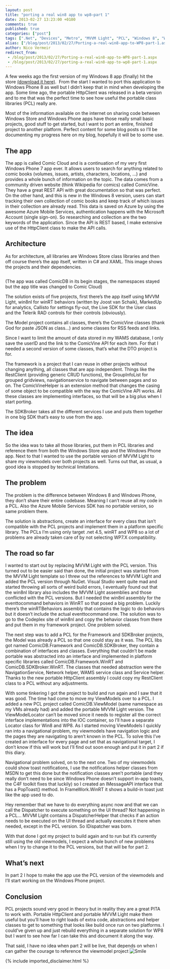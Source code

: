 ```yaml
---
layout: post
title: "porting a real win8 app to wp8–part 1"
date: 2013-02-27 13:23:00 +0100
comments: true
published: true
categories: ["post"]
tags: [".Net", "Devices", "Metro", "MVVM Light", "PCL", "Windows 8", "WinRT", "WP8"]
alias: ["/blog/post/2013/02/27/Porting-a-real-win8-app-to-WP8-part-1.aspx", "/blog/post/2013/02/27/porting-a-real-win8-app-to-wp8-part-1.aspx"]
author: Nico Vermeir
redirect_from:
 - /blog/post/2013/02/27/Porting-a-real-win8-app-to-WP8-part-1.aspx
 - /blog/post/2013/02/27/porting-a-real-win8-app-to-wp8-part-1.aspx
---
```

<p>A few weeks ago the first version of my Windows 8 app (finally) hit the store <a href="http://apps.microsoft.com/windows/app/comic-cloud/b44fe28d-9754-4c98-bbca-3242c73b568a" target="_blank">(download it here)</a>.&nbsp; From the start I wanted to port this application to Windows Phone 8 as well but I didn&rsquo;t keep that in mind when developing the app. Some time ago, the portable HttpClient was released in a beta version and to me that was the perfect time to see how useful the portable class libraries (PCL) really are.</p>
<p>Most of the information available on the internet on sharing code between Windows Store and Windows Phone apps have those really small basic projects, good stuff to get started, but I want to port an entire, finished project to another platform. Perfect content for some blog posts so I&rsquo;ll be documenting my progress here on my blog, hopefully it will be to some use.</p>
<h2>The app</h2>
<p>The app is called Comic Cloud and is a continuation of my very first Windows Phone 7 app ever. It allows users to search for anything related to comic books (volumes, issues, artists, characters, locations, &hellip;) and provides a whole bunch of information on the topic. The data comes from a community driven website (think Wikipedia for comics) called ComicVine. They have a great REST API with great documentation so that was perfect. On the other hand, and this is new in the Windows 8 version, users can start tracking their own collection of comic books and keep track of which issues in their collection are already read. This data is saved on Azure by using the awesome Azure Mobile Services, authentication happens with the Microsoft Account (single sign-on). So researching and collection are the two keywords of the application. Since the API is REST based, I make extensive use of the HttpClient class to make the API calls.</p>
<h2>Architecture</h2>
<p>As for architecture, all libraries are Windows Store class libraries and then off course there&rsquo;s the app itself, written in C# and XAML. This image shows the projects and their dependencies.</p>
<p><img src="http://i47.tinypic.com/6qfdk7.jpg" alt="" /></p>
<p>(The app was called ComicDB in its begin stages, the namespaces stayed but the app title was changed to Comic Cloud)</p>
<p>The solution exists of five projects, first there&rsquo;s the app itself using MVVM Light, win8nl for winRT behaviors (written by Joost van Schaik), MarkedUp for analytics, Callisto for settings fly-out, the Live SDK for the User class and the Telerik RAD controls for their controls (obviously).</p>
<p>The Model project contains all classes, there&rsquo;s the ComicVine classes (thank God for paste JSON as class&hellip;) and some classes for RSS feeds and links.</p>
<p>Since I want to limit the amount of data stored in my WAMS database, I only save the userID and the link to the ComicVine API for each item. For that I needed a second version of some classes, that&rsquo;s what the DTO project is for.</p>
<p>The framework is a project that I can reuse in other projects without changing anything, all classes that are app independent. Things like the RestClient (providing generic CRUD functions), the GroupInfoList for grouped gridviews, navigationservice to navigate between pages and so on. The ComicVineHelper is an extension method that changes the casing of some object to be compatible with the way the ComicVine API works. All these classes are implementing interfaces, so that will be a big plus when I start porting.</p>
<p>The SDKBroker takes all the different services I use and puts them together in one big SDK that&rsquo;s easy to use from the app.</p>
<h2>The idea</h2>
<p>So the idea was to take all those libraries, put them in PCL libraries and reference them from both the Windows Store app and the Windows Phone app. Next to that I wanted to use the portable version of MVVM Light to share my viewmodels over both projects as well. Turns out that, as usual, a good idea is stopped by technical limitations.</p>
<h2>The problem</h2>
<p>The problem is the difference between Windows 8 and Windows Phone, they don&rsquo;t share their entire codebase. Meaning I can&rsquo;t reuse all my code in a PCL. Also the Azure Mobile Services SDK has no portable version, so same problem there.</p>
<p>The solution is abstractions, create an interface for every class that isn&rsquo;t compatible with the PCL projects and implement them in a platform specific library. The PCLs I&rsquo;m using only target .net 4.5, winRT and WP8 so a lot of problems are already taken care of by not selecting WP7.X compatibility.</p>
<h2>The road so far</h2>
<p>I wanted to start out by replacing MVVM Light with the PCL version. This turned out to be easier said than done, the initial project was started from the MVVM Light template so I threw out the references to MVVM Light and added the PCL version through NuGet. Visual Studio went quite mad and started throwing all sorts of weird build errors, I eventually found out that the win8nl library also includes the MVVM Light assemblies and those conflicted with the PCL versions. But I needed the win8nl assembly for the eventtocommand behaviors in WinRT so that posed a big problem. Luckily there&rsquo;s the winRTBehaviors assembly that contains the logic to do behaviors but it doesn&rsquo;t include the actual eventtocommand one. The solution was to go to the Codeplex site of win8nl and copy the behavior classes from there and put them in my framework project. One problem solved.</p>
<p>The next step was to add a PCL for the Framework and SDKBroker projects, the Model was already a PCL so that one could stay as it was. The PCL libs got named ComicDB.Framework and ComicDB.SDKBroker, they contain a combination of interfaces and classes. Everything that couldn&rsquo;t be made portable was abstracted into an interface and implemented in platform specific libraries called ComicDB.Framework.WinRT and ComicDB.SDKBroker.WinRT. The classes that needed abstraction were the NavigationService, Network helper, WAMS service class and Service helper. Thanks to the new portable HttpClient assembly I could copy my RestClient class to a PCL without any adjustments.</p>
<p>With some tinkering I got the project to build and run again and I saw that it was good. The time had come to move my ViewModels over to a PCL. I added a new PCL project called ComicDB.ViewModel (same namespace as my VMs already had) and added the portable MVVM Light version. The ViewModelLocator can&rsquo;t be moved since it needs to register all the correct interface implementations into the IOC container, so I&rsquo;ll have a separate Locator class for Win8 and WP8. As I started moving ViewModels I quickly ran into a navigational problem, my viewmodels have navigation logic and the pages they are navigating to aren&rsquo;t known in the PCL. To solve this I&rsquo;ve created an interface for every page and set that as navigational target, I don&rsquo;t know if this will work but I&rsquo;ll find out soon enough and put it in part 2 if this diary.</p>
<p>Navigational problem solved, on to the next one. Two of my viewmodels could show toast notifications, I use the notifications helper classes from MSDN to get this done but the notification classes aren&rsquo;t portable (and they really don&rsquo;t need to be since Windows Phone doesn&rsquo;t support in-app toasts, the C4F toolkit fixes that luckily) so I created an IMessageAPI interface that has a PopToast() method. In FrameWork.WinRT it shows a build-in toast just like the app used to do.</p>
<p>Hey remember that we have to do everything async now and that we can call the Dispatcher to execute something on the UI thread? Not happening in a PCL&hellip; MVVM Light contains a DispatcherHelper that checks if an action needs to be executed on the UI thread and actually executes it there when needed, except in the PCL version. So IDispatcher was born.</p>
<p>With that done I got my project to build again and to run but it&rsquo;s currently still using the old viewmodels, I expect a whole bunch of new problems when I try to change it to the PCL versions, but that will be for part 2.</p>
<h2>What&rsquo;s next</h2>
<p>In part 2 I hope to make the app use the PCL version of the viewmodels and I&rsquo;ll start working on the Windows Phone project.</p>
<h2>Conclusion</h2>
<p>PCL projects sound very good in theory but in reality they are a great PITA to work with. Portable HttpClient and portable MVVM Light make them useful but you&rsquo;ll have to right loads of extra code, abstractions and helper classes to get to something that looks like build once run on two platforms. I could&rsquo;ve given up and just rebuild everything in a separate solution for WP8 but I want to see how far I can take this and document it along the way.</p>
<p>That said, I have no idea when part 2 will be live, that depends on when I can gather the courage to reference the viewmodel project <img class="wlEmoticon wlEmoticon-smile" style="border-style: none;" src="http://www.spikie.be/blog/images/wlEmoticon-smile_14.png" alt="Smile" /></p>
{% include imported_disclaimer.html %}
